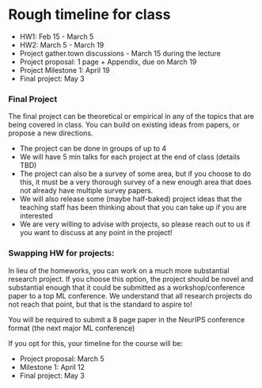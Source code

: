 # Rough timeline for class

- HW1: Feb 15 - March 5
- HW2: March 5 - March 19
- Project gather.town discussions - March 15 during the lecture
- Project proposal: 1 page + Appendix, due on March 19
- Project Milestone 1: April 19
- Final project: May 3

### Final Project
The final project can be theoretical or empirical in any of the topics that are being covered in class. You can build on existing ideas from papers, or propose a new directions. 
- The project can be done in groups of up to 4
- We will have 5 min talks for each project at the end of class (details TBD)
- The project can also be a survey of some area, but if you choose to do this, it must be a very thorough survey of a new enough area that does not already have multiple survey papers.
- We will also release some (maybe half-baked) project ideas that the teaching staff has been thinking about that you can take up if you are interested
- We are very willing to advise with projects, so please reach out to us if you want to discuss at any point in the project!

### Swapping HW for projects:
In lieu of the homeworks, you can work on a much more substantial research project. If you choose this option, the project should be novel and substantial enough that it could be submitted as a workshop/conference paper to a top ML conference. We understand that all research projects do not reach that point, but that is the standard to aspire to! 

You will be required to submit a 8 page paper in the NeurIPS conference format (the next major ML conference)

If you opt for this, your timeline for the course will be:

- Project proposal: March 5
- Milestone 1: April 12
- Final project: May 3
